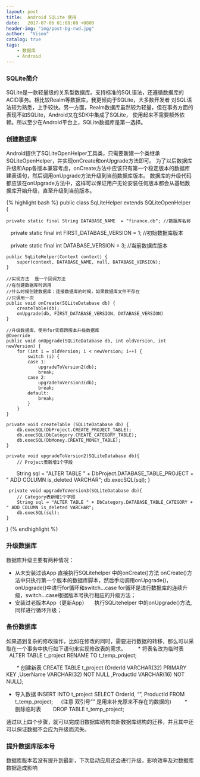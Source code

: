 ```yaml
---
layout: post
title:  Android SQLite 使用
date:   2017-07-06 01:08:00 +0800
header-img: "img/post-bg-rwd.jpg"
author:  "Vison"
catalog: true
tags:
    - 数据库
    - Android
---
```


### SQLite简介
SQLite是一款轻量级的关系型数据库。支持标准的SQL语法，还遵循数据库的ACID事务。相比较Realm等数据库，我更倾向于SQLite，大多数开发者
对SQL语法较为熟悉，上手较快。另一方面，Realm数据库虽然较为轻量，但在事务方面的表现不如SQLite，Android又在SDK中集成了SQLite，
使用起来不需要额外依赖。所以至少在Android平台上，SQLite数据库是第一选择。

### 创建数据库
Android提供了SQLiteOpenHelper工具类，只需要新建一个类继承SQLiteOpenHelper，并实现onCreate和onUpgrade方法即可。
为了以后数据库升级和App各版本兼容考虑，onCreate方法中应该只有第一个稳定版本的数据库建表语句，然后调用onUpgrade方法升级到当前数据库版本。
数据库的升级代码都应该在onUpgrade方法中，这样可以保证用户无论安装任何版本都会从基础数据库开始升级，直至升级到当前版本。

{% highlight bash %}
public class SqLiteHelper extends SQLiteOpenHelper {


    private static final String DATABASE_NAME  = "finance.db"; //数据库名称

    private static final int FIRST_DATABASE_VERSION  = 1; //初始数据库版本
    
    private static final int DATABASE_VERSION  = 3; //当前数据库版本

    public SqLiteHelper(Context context) {
        super(context, DATABASE_NAME, null, DATABASE_VERSION);
    }

    //实现方法  是一个回调方法
    //在创建数据库时调用
    //什么时候创建数据库：连接数据库的时候，如果数据库文件不存在
    //只调用一次
    public void onCreate(SQLiteDatabase db) {
        createTable(db);
        onUpgrade(db, FIRST_DATABASE_VERSION, DATABASE_VERSION)
    }

    //升级数据库，使用for实现跨版本升级数据库
    @Override
    public void onUpgrade(SQLiteDatabase db, int oldVersion, int newVersion) {
        for (int i = oldVersion; i < newVersion; i++) {
            switch (i) {
            case 1:
                upgradeToVersion2(db);
                break;
            case 2:
                upgradeToVersion3(db);
                break;
            default:
                break;
            }
        }
    }

    private void createTable (SQLiteDatabase db) {
        db.execSQL(DbProject.CREATE_PROJECT_TABLE);
        db.execSQL(DbCategory.CREATE_CATEGORY_TABLE);
        db.execSQL(DbMoney.CREATE_MONEY_TABLE);
    }
    
    private void upgradeToVersion2(SQLiteDatabase db){
        // Project表新增1个字段
        String sql = "ALTER TABLE " + DbProject.DATABASE_TABLE_PROJECT + " ADD COLUMN is_deleted VARCHAR";
        db.execSQL(sql);
    }
    
     private void upgradeToVersion3(SQLiteDatabase db){
        // Category表新增1个字段
        String sql = "ALTER TABLE " + DbCategory.DATABASE_TABLE_CATEGORY + " ADD COLUMN is_deleted VARCHAR";
        db.execSQL(sql);
    }

}
{% endhighlight %}

### 升级数据库
  数据库升级主要有两种情况：
   * 从未安装过该App
     直接执行SQLitehelper 中的onCreate()方法
     onCreate()方法中只执行第一个版本的数据库脚本，然后手动调用onUpgrade()，onUpgrade()中进行for循环和switch...case
     for循环是进行数据库的连续升级，switch...case根据版本号执行相应的升级方法；
   * 安装过老版本App（更新App）
     执行SQLitehelper 中的onUpgrade()方法, 同样进行循环升级；

### 备份数据库
   如果遇到复杂的修改操作，比如在修改的同时，需要进行数据的转移，那么可以采取在一个事务中执行如下语句来实现修改表的需求。
　　* 将表名改为临时表
         ALTER TABLE t_project RENAME TO t_temp_project;

　　* 创建新表
        CREATE TABLE t_project (OrderId VARCHAR(32) PRIMARY KEY ,UserName VARCHAR(32) NOT NULL ,ProductId VARCHAR(16) NOT NULL);
　　
   * 导入数据
        INSERT INTO t_project SELECT OrderId, “”, ProductId FROM t_temp_project;
　       (注意 双引号”” 是用来补充原来不存在的数据的)
　　
    * 删除临时表　　
        DROP TABLE t_temp_project;
        
通过以上四个步骤，就可以完成旧数据库结构向新数据库结构的迁移，并且其中还可以保证数据不会应为升级而流失。
  
### 提升数据库版本号
  数据库版本若没有提升到最新，下次启动应用还会进行升级，影响效率及对数据库数据造成影响
